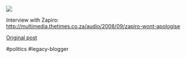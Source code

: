 <!--
date: '2008-09-08'
published: true
slug: 2008-09-zapiro-does-it-again_08
time_to_read: 5
title: Zapiro does it again...
-->

[![](http://images.sundaytimes.co.za/2/44/0000124445.jpg)](http://images.sundaytimes.co.za/2/44/0000124445.jpg)  
  
Interview with Zapiro:  
http://multimedia.thetimes.co.za/audio/2008/09/zapiro-wont-apologise

[Original post](https://ysfk.blogspot.com/2008/09/zapiro-does-it-again_08.html)

#politics #legacy-blogger 